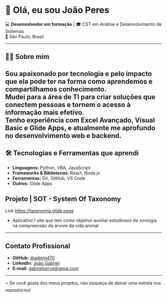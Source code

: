 # 👋 Olá, eu sou João Peres  

💻 **Desenvolvedor em formação** | 🎓 CST em Análise e Desenvolvimento de Sistemas  
📍 São Paulo, Brasil  

---

## 🧑‍💼 Sobre mim
Sou apaixonado por tecnologia e pelo impacto que ela pode ter na forma como aprendemos e compartilhamos conhecimento.  
Mudei para a área de TI para criar soluções que conectem pessoas e tornem o acesso à informação mais efetivo.  
Tenho experiência com **Excel Avançado, Visual Basic e Glide Apps**, e atualmente me aprofundo no desenvolvimento **web** e **backend**.
---

## 🛠️ Tecnologias e Ferramentas que aprendi
- **Linguagens:** Python, VBA, JavaScript 
- **Frameworks & Bibliotecas:** React, Node.js  
- **Ferramentas:** Git, GitHub, VS Code  
- **Outros:** Glide Apps

## Projeto | SOT - System Of Taxonomy
Link https://taxonomia.glide.page
- Aplicativo / site que tem como objetivo auxiliar estudiosos de zoologia na compreensão da árvore da vida animal

---

## Contato Profissional
- **GitHub:** [@admin470](https://github.com/admin470)
- **LinkedIn:** [João Gabriel](https://www.linkedin.com/in/joão-gabriel-peres/)
- **E-mail:** gabrielserve@gmai.com

---

⭐ Se você gosta dos meus projetos, não esqueça de deixar uma estrela nos repositórios!
